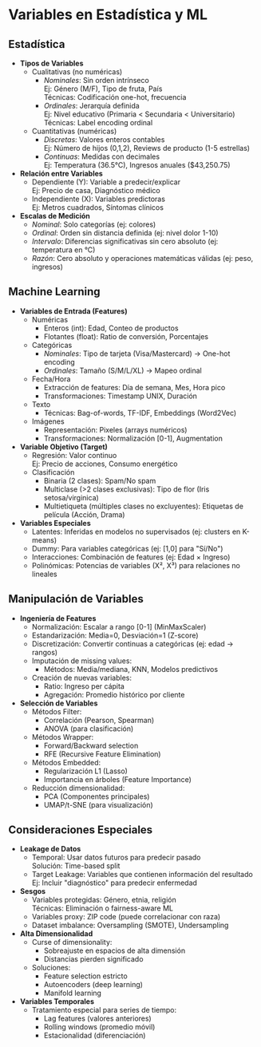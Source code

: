 # Variables en Estadística y ML
## Estadística
- **Tipos de Variables**
  - Cualitativas (no numéricas)
    - *Nominales*: Sin orden intrínseco  
      Ej: Género (M/F), Tipo de fruta, País  
      Técnicas: Codificación one-hot, frecuencia
    - *Ordinales*: Jerarquía definida  
      Ej: Nivel educativo (Primaria < Secundaria < Universitario)  
      Técnicas: Label encoding ordinal
  - Cuantitativas (numéricas)
    - *Discretas*: Valores enteros contables  
      Ej: Número de hijos (0,1,2), Reviews de producto (1-5 estrellas)
    - *Continuas*: Medidas con decimales  
      Ej: Temperatura (36.5°C), Ingresos anuales ($43,250.75)
- **Relación entre Variables**
  - Dependiente (Y): Variable a predecir/explicar  
    Ej: Precio de casa, Diagnóstico médico
  - Independiente (X): Variables predictoras  
    Ej: Metros cuadrados, Síntomas clínicos
- **Escalas de Medición**
  - *Nominal*: Solo categorías (ej: colores)
  - *Ordinal*: Orden sin distancia definida (ej: nivel dolor 1-10)
  - *Intervalo*: Diferencias significativas sin cero absoluto (ej: temperatura en °C)
  - *Razón*: Cero absoluto y operaciones matemáticas válidas (ej: peso, ingresos)

## Machine Learning
- **Variables de Entrada (Features)**
  - Numéricas  
    - Enteros (int): Edad, Conteo de productos  
    - Flotantes (float): Ratio de conversión, Porcentajes
  - Categóricas  
    - *Nominales*: Tipo de tarjeta (Visa/Mastercard) → One-hot encoding  
    - *Ordinales*: Tamaño (S/M/L/XL) → Mapeo ordinal
  - Fecha/Hora  
    - Extracción de features: Día de semana, Mes, Hora pico  
    - Transformaciones: Timestamp UNIX, Duración
  - Texto  
    - Técnicas: Bag-of-words, TF-IDF, Embeddings (Word2Vec)
  - Imágenes  
    - Representación: Pixeles (arrays numéricos)  
    - Transformaciones: Normalización [0-1], Augmentation
- **Variable Objetivo (Target)**
  - Regresión: Valor continuo  
    Ej: Precio de acciones, Consumo energético
  - Clasificación  
    - Binaria (2 clases): Spam/No spam  
    - Multiclase (>2 clases exclusivas): Tipo de flor (Iris setosa/virginica)  
    - Multietiqueta (múltiples clases no excluyentes): Etiquetas de película (Acción, Drama)
- **Variables Especiales**
  - Latentes: Inferidas en modelos no supervisados (ej: clusters en K-means)
  - Dummy: Para variables categóricas (ej: [1,0] para "Sí/No")
  - Interacciones: Combinación de features (ej: Edad × Ingreso)
  - Polinómicas: Potencias de variables (X², X³) para relaciones no lineales

## Manipulación de Variables
- **Ingeniería de Features**
  - Normalización: Escalar a rango [0-1] (MinMaxScaler)
  - Estandarización: Media=0, Desviación=1 (Z-score)
  - Discretización: Convertir continuas a categóricas (ej: edad → rangos)
  - Imputación de missing values:  
    - Métodos: Media/mediana, KNN, Modelos predictivos
  - Creación de nuevas variables:  
    - Ratio: Ingreso per cápita  
    - Agregación: Promedio histórico por cliente
- **Selección de Variables**
  - Métodos Filter:  
    - Correlación (Pearson, Spearman)  
    - ANOVA (para clasificación)
  - Métodos Wrapper:  
    - Forward/Backward selection  
    - RFE (Recursive Feature Elimination)
  - Métodos Embedded:  
    - Regularización L1 (Lasso)  
    - Importancia en árboles (Feature Importance)
  - Reducción dimensionalidad:  
    - PCA (Componentes principales)  
    - UMAP/t-SNE (para visualización)

## Consideraciones Especiales
- **Leakage de Datos**
  - Temporal: Usar datos futuros para predecir pasado  
    Solución: Time-based split
  - Target Leakage: Variables que contienen información del resultado  
    Ej: Incluir "diagnóstico" para predecir enfermedad
- **Sesgos**
  - Variables protegidas: Género, etnia, religión  
    Técnicas: Eliminación o fairness-aware ML
  - Variables proxy: ZIP code (puede correlacionar con raza)
  - Dataset imbalance: Oversampling (SMOTE), Undersampling
- **Alta Dimensionalidad**
  - Curse of dimensionality:  
    - Sobreajuste en espacios de alta dimensión  
    - Distancias pierden significado
  - Soluciones:  
    - Feature selection estricto  
    - Autoencoders (deep learning)  
    - Manifold learning
- **Variables Temporales**
  - Tratamiento especial para series de tiempo:  
    - Lag features (valores anteriores)  
    - Rolling windows (promedio móvil)  
    - Estacionalidad (diferenciación)